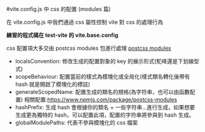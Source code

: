 #vite.config.js 中 css 的配置 (modules 篇)

在 vite.config.js 中我們通過 css 屬性控制 vite 對 css 的處理行為

**練習的程式碼在 test-vite 的 vite.base.config**

css 配置項大多交由 postcss modules 包進行處理
[postcss modules](https://github.com/webpack/loader-utils#interpolatename)

- localsConvention: 修改生成的配置對象的 key 的展示形式(駝峰還是下划線型式)
- scopeBehaviour: 配置當前的樣式為模塊化或全局化(樣式類名轉化後帶有 hash 就是開啟了模塊化的標誌)
- generateScopedName: 配置生成的類名的規格(為字符串，也可以由函數配置)
  相關配置:https://www.npmjs.com/package/postcss-modules
- hashPrefix: 生成 hash 會根據你的類名 + 一些字符串...進行生成，如果想要生成更為獨特的 hash，可以配置此項，配置的字符串將參與到 hash 生成。
- globalModulePaths: 代表不參與模塊化的 css 檔案
